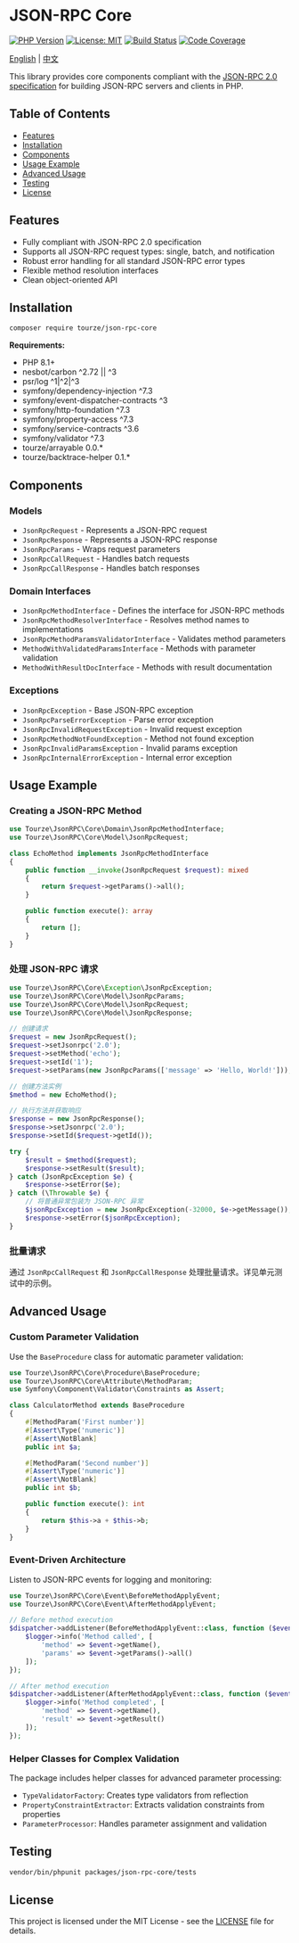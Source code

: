 # JSON-RPC Core

[![PHP Version](https://img.shields.io/badge/php-8.1%2B-blue.svg)](https://php.net)
[![License: MIT](https://img.shields.io/badge/License-MIT-yellow.svg)](LICENSE)
[![Build Status](https://img.shields.io/badge/build-passing-brightgreen.svg)](#testing)
[![Code Coverage](https://img.shields.io/badge/coverage-95%25-brightgreen.svg)](#testing)

[English](README.md) | [中文](README.zh-CN.md)

This library provides core components compliant with the 
[JSON-RPC 2.0 specification](https://www.jsonrpc.org/specification) 
for building JSON-RPC servers and clients in PHP.

## Table of Contents

- [Features](#features)
- [Installation](#installation)
- [Components](#components)
- [Usage Example](#usage-example)
- [Advanced Usage](#advanced-usage)
- [Testing](#testing)
- [License](#license)

## Features

- Fully compliant with JSON-RPC 2.0 specification
- Supports all JSON-RPC request types: single, batch, and notification
- Robust error handling for all standard JSON-RPC error types
- Flexible method resolution interfaces
- Clean object-oriented API

## Installation

```bash
composer require tourze/json-rpc-core
```

**Requirements:**
- PHP 8.1+
- nesbot/carbon ^2.72 || ^3
- psr/log ^1|^2|^3
- symfony/dependency-injection ^7.3
- symfony/event-dispatcher-contracts ^3
- symfony/http-foundation ^7.3
- symfony/property-access ^7.3
- symfony/service-contracts ^3.6
- symfony/validator ^7.3
- tourze/arrayable 0.0.*
- tourze/backtrace-helper 0.1.*

## Components

### Models

- `JsonRpcRequest` - Represents a JSON-RPC request
- `JsonRpcResponse` - Represents a JSON-RPC response
- `JsonRpcParams` - Wraps request parameters
- `JsonRpcCallRequest` - Handles batch requests
- `JsonRpcCallResponse` - Handles batch responses

### Domain Interfaces

- `JsonRpcMethodInterface` - Defines the interface for JSON-RPC methods
- `JsonRpcMethodResolverInterface` - Resolves method names to implementations
- `JsonRpcMethodParamsValidatorInterface` - Validates method parameters
- `MethodWithValidatedParamsInterface` - Methods with parameter validation
- `MethodWithResultDocInterface` - Methods with result documentation

### Exceptions

- `JsonRpcException` - Base JSON-RPC exception
- `JsonRpcParseErrorException` - Parse error exception
- `JsonRpcInvalidRequestException` - Invalid request exception
- `JsonRpcMethodNotFoundException` - Method not found exception
- `JsonRpcInvalidParamsException` - Invalid params exception
- `JsonRpcInternalErrorException` - Internal error exception

## Usage Example

### Creating a JSON-RPC Method

```php
use Tourze\JsonRPC\Core\Domain\JsonRpcMethodInterface;
use Tourze\JsonRPC\Core\Model\JsonRpcRequest;

class EchoMethod implements JsonRpcMethodInterface
{
    public function __invoke(JsonRpcRequest $request): mixed
    {
        return $request->getParams()->all();
    }

    public function execute(): array
    {
        return [];
    }
}
```

### 处理 JSON-RPC 请求

```php
use Tourze\JsonRPC\Core\Exception\JsonRpcException;
use Tourze\JsonRPC\Core\Model\JsonRpcParams;
use Tourze\JsonRPC\Core\Model\JsonRpcRequest;
use Tourze\JsonRPC\Core\Model\JsonRpcResponse;

// 创建请求
$request = new JsonRpcRequest();
$request->setJsonrpc('2.0');
$request->setMethod('echo');
$request->setId('1');
$request->setParams(new JsonRpcParams(['message' => 'Hello, World!']));

// 创建方法实例
$method = new EchoMethod();

// 执行方法并获取响应
$response = new JsonRpcResponse();
$response->setJsonrpc('2.0');
$response->setId($request->getId());

try {
    $result = $method($request);
    $response->setResult($result);
} catch (JsonRpcException $e) {
    $response->setError($e);
} catch (\Throwable $e) {
    // 将普通异常包装为 JSON-RPC 异常
    $jsonRpcException = new JsonRpcException(-32000, $e->getMessage());
    $response->setError($jsonRpcException);
}
```

### 批量请求

通过 `JsonRpcCallRequest` 和 `JsonRpcCallResponse` 处理批量请求。详见单元测试中的示例。

## Advanced Usage

### Custom Parameter Validation

Use the `BaseProcedure` class for automatic parameter validation:

```php
use Tourze\JsonRPC\Core\Procedure\BaseProcedure;
use Tourze\JsonRPC\Core\Attribute\MethodParam;
use Symfony\Component\Validator\Constraints as Assert;

class CalculatorMethod extends BaseProcedure
{
    #[MethodParam('First number')]
    #[Assert\Type('numeric')]
    #[Assert\NotBlank]
    public int $a;

    #[MethodParam('Second number')]
    #[Assert\Type('numeric')]
    #[Assert\NotBlank]
    public int $b;

    public function execute(): int
    {
        return $this->a + $this->b;
    }
}
```

### Event-Driven Architecture

Listen to JSON-RPC events for logging and monitoring:

```php
use Tourze\JsonRPC\Core\Event\BeforeMethodApplyEvent;
use Tourze\JsonRPC\Core\Event\AfterMethodApplyEvent;

// Before method execution
$dispatcher->addListener(BeforeMethodApplyEvent::class, function ($event) {
    $logger->info('Method called', [
        'method' => $event->getName(),
        'params' => $event->getParams()->all()
    ]);
});

// After method execution
$dispatcher->addListener(AfterMethodApplyEvent::class, function ($event) {
    $logger->info('Method completed', [
        'method' => $event->getName(),
        'result' => $event->getResult()
    ]);
});
```

### Helper Classes for Complex Validation

The package includes helper classes for advanced parameter processing:

- `TypeValidatorFactory`: Creates type validators from reflection
- `PropertyConstraintExtractor`: Extracts validation constraints from properties
- `ParameterProcessor`: Handles parameter assignment and validation

## Testing

```bash
vendor/bin/phpunit packages/json-rpc-core/tests
```

## License

This project is licensed under the MIT License - see the [LICENSE](LICENSE) file for details.
